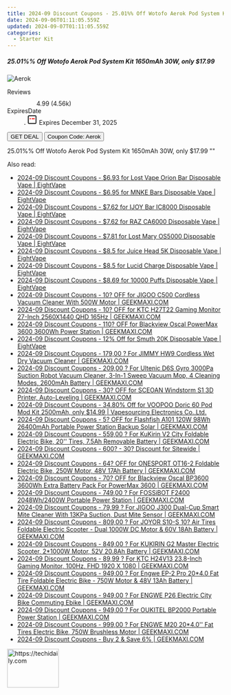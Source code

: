 ```yaml
---
title: 2024-09 Discount Coupons - 25.01%% Off Wotofo Aerok Pod System Kit 1650mAh 30W, only $17.99 | Vapesourcing Electronics Co.,Ltd.
date: 2024-09-06T01:11:05.559Z
updated: 2024-09-07T01:11:05.559Z
categories:
  - Starter Kit
---
```



<div class="max-w-4xl mx-auto grid grid-cols-1 lg:max-w-5xl lg:gap-x-20 lg:grid-cols-2">
  <div class="relative p-3 col-start-1 row-start-1 flex flex-col-reverse rounded-lg bg-gradient-to-t from-black/75 via-black/0 sm:bg-none sm:row-start-2 sm:p-0 lg:row-start-1">
    <h5 class="mt-1 text-lg font-semibold text-white sm:text-slate-900 md:text-2xl dark:sm:text-white">25.01%% Off Wotofo Aerok Pod System Kit 1650mAh 30W, only $17.99</h5>
  </div>
  
  <div class="col-start-1 col-end-3 row-start-1 grid gap-4 sm:mb-6 sm:grid-cols-4 lg:col-start-2 lg:row-span-6 lg:row-end-6 lg:mb-0 lg:gap-6">
      <img src="&quot;https://static.shareasale.com/image/90958/deal/WotofoAerokPodSystemKit1650mAh30W.png&quot;" onClick="javascript:window.open(decodeURIComponent('%22https%3A%2F%2Fwww.shareasale.com%2Fu.cfm%3Fd%3D1123003%26m%3D90958%26u%3D4338022%22'), '_blank');void(0);" alt="Aerok" class="h-60 w-full rounded-lg object-cover sm:col-span-2 sm:h-52 lg:col-span-full" loading="lazy" />
    
  </div>
  <dl class="row-start-2 mt-4 flex items-center text-xs font-medium sm:row-start-3 sm:mt-1 md:mt-2.5 lg:row-start-2">
    <dt class="sr-only">Reviews</dt>
    <dd class="flex items-center text-indigo-600 dark:text-indigo-400">
      <svg width="24" height="24" fill="none" aria-hidden="true" class="mr-1 stroke-current dark:stroke-indigo-500">
        <path d="m12 5 2 5h5l-4 4 2.103 5L12 16l-5.103 3L9 14l-4-4h5l2-5Z" stroke-width="2" stroke-linecap="round" stroke-linejoin="round" />
      </svg>
      <span>4.99 <span class="font-normal text-slate-400">(4.56k)</span></span>
    </dd>
    <dt class="sr-only">ExpiresDate</dt>
    <dd class="flex items-center">
      <svg width="2" height="2" aria-hidden="true" fill="currentColor" class="mx-3 text-slate-300">
        <circle cx="1" cy="1" r="1" />
      </svg>
      <svg width="24" height="24" viewBox="0 0 24 24" fill="none" stroke="currentColor" stroke-width="2">
        <rect x="3" y="3" width="18" height="18" rx="2" fill="#fff" />
        <path d="M6 10L18 10" stroke="red" stroke-width="2" fill="none" />
        <path d="M10 6L10 18" stroke="#fff" stroke-width="2" fill="none" />
      </svg>
      Expires December 31, 2025    </dd>
  </dl>
  <div class="col-start-1 row-start-3 mt-4 self-center sm:col-start-2 sm:row-span-2 sm:row-start-2 sm:mt-0 lg:col-start-1 lg:row-start-3 lg:row-end-4 lg:mt-6">
    <button type="button" onClick="javascript:window.open(decodeURIComponent('%22https%3A%2F%2Fwww.shareasale.com%2Fu.cfm%3Fd%3D1123003%26m%3D90958%26u%3D4338022%22'), '_blank');void(0);" class="rounded-lg bg-red-600 px-3 py-2 text-sm font-medium leading-6 text-white">GET DEAL</button>
    <button type="button" onClick="javascript:window.open(decodeURIComponent('%22https%3A%2F%2Fwww.shareasale.com%2Fu.cfm%3Fd%3D1123003%26m%3D90958%26u%3D4338022%22'), '_blank');void(0);" class="border-dashed border-2 border-indigo-600 bg-green-100 text-sm leading-6 font-medium py-2 px-3 rounded-lg">Coupon Code: Aerok</button>
  </div>
  <p class="col-start-1 mt-4 text-sm leading-6 sm:col-span-2 lg:col-span-1 lg:row-start-4 lg:mt-6 dark:text-slate-400">
    25.01%% Off Wotofo Aerok Pod System Kit 1650mAh 30W, only $17.99 
""  </p>
</div>
<span class="atpl-alsoreadstyle">Also read:</span>
<div><ul>
<li><a href="https://coupons.techidaily.com/coupon-1231533-share-59344-sale/"><u>2024-09 Discount Coupons - $6.93 for Lost Vape Orion Bar Disposable Vape | EightVape</u></a></li>
<li><a href="https://coupons.techidaily.com/coupon-1231542-share-59344-sale/"><u>2024-09 Discount Coupons - $6.95 for MNKE Bars Disposable Vape | EightVape</u></a></li>
<li><a href="https://coupons.techidaily.com/coupon-1231541-share-59344-sale/"><u>2024-09 Discount Coupons - $7.62 for IJOY Bar IC8000 Disposable Vape | EightVape</u></a></li>
<li><a href="https://coupons.techidaily.com/coupon-1231539-share-59344-sale/"><u>2024-09 Discount Coupons - $7.62 for RAZ CA6000 Disposable Vape | EightVape</u></a></li>
<li><a href="https://coupons.techidaily.com/coupon-1231530-share-59344-sale/"><u>2024-09 Discount Coupons - $7.81 for Lost Mary OS5000 Disposable Vape | EightVape</u></a></li>
<li><a href="https://coupons.techidaily.com/coupon-1231526-share-59344-sale/"><u>2024-09 Discount Coupons - $8.5 for Juice Head 5K Disposable Vape | EightVape</u></a></li>
<li><a href="https://coupons.techidaily.com/coupon-1231538-share-59344-sale/"><u>2024-09 Discount Coupons - $8.5 for Lucid Charge Disposable Vape | EightVape</u></a></li>
<li><a href="https://coupons.techidaily.com/coupon-1231522-share-59344-sale/"><u>2024-09 Discount Coupons - $8.69 for 10000 Puffs Disposable Vape | EightVape</u></a></li>
<li><a href="https://coupons.techidaily.com/coupon-1113425-share-77450-sale/"><u>2024-09 Discount Coupons - 10? OFF for JIGOO C500 Cordless Vacuum Cleaner With 500W Motor | GEEKMAXI.COM</u></a></li>
<li><a href="https://coupons.techidaily.com/coupon-1054138-share-77450-sale/"><u>2024-09 Discount Coupons - 10? OFF for KTC H27T22 Gaming Monitor 27-Inch 2560X1440 QHD 165Hz | GEEKMAXI.COM</u></a></li>
<li><a href="https://coupons.techidaily.com/coupon-1113461-share-77450-sale/"><u>2024-09 Discount Coupons - 110? OFF for Blackview Oscal PowerMax 3600 3600Wh Power Station | GEEKMAXI.COM</u></a></li>
<li><a href="https://coupons.techidaily.com/coupon-1231521-share-59344-sale/"><u>2024-09 Discount Coupons - 12% Off for Smuth 20K Disposable Vape | EightVape</u></a></li>
<li><a href="https://coupons.techidaily.com/coupon-1108701-share-77450-sale/"><u>2024-09 Discount Coupons - 179,00 ? For JIMMY HW9 Cordless Wet Dry Vacuum Cleaner | GEEKMAXI.COM</u></a></li>
<li><a href="https://coupons.techidaily.com/coupon-1090396-share-77450-sale/"><u>2024-09 Discount Coupons - 209,00 ? For Ultenic D6S Gyro 3000Pa Suction Robot Vacuum Cleaner, 3-In-1 Sweep Vacuum Mop, 4 Cleaning Modes, 2600mAh Battery | GEEKMAXI.COM</u></a></li>
<li><a href="https://coupons.techidaily.com/coupon-1110625-share-77450-sale/"><u>2024-09 Discount Coupons - 30? OFF for SCEOAN Windstorm S1 3D Printer, Auto-Leveling | GEEKMAXI.COM</u></a></li>
<li><a href="https://coupons.techidaily.com/coupon-845549-share-90958-sale/"><u>2024-09 Discount Coupons - 34.80% Off for VOOPOO Doric 60 Pod Mod Kit 2500mAh, only $14.99 | Vapesourcing Electronics Co.,Ltd.</u></a></li>
<li><a href="https://coupons.techidaily.com/coupon-1112809-share-77450-sale/"><u>2024-09 Discount Coupons - 5? OFF for Flashfish A101 120W 98Wh 26400mAh Portable Power Station Backup Solar | GEEKMAXI.COM</u></a></li>
<li><a href="https://coupons.techidaily.com/coupon-1054139-share-77450-sale/"><u>2024-09 Discount Coupons - 559,00 ? For KuKirin V2 City Foldable Electric Bike, 20'' Tires, 7.5Ah Removable Battery | GEEKMAXI.COM</u></a></li>
<li><a href="https://coupons.techidaily.com/coupon-651969-share-77450-sale/"><u>2024-09 Discount Coupons - 600? - 30? Discount for Sitewide | GEEKMAXI.COM</u></a></li>
<li><a href="https://coupons.techidaily.com/coupon-1111078-share-77450-sale/"><u>2024-09 Discount Coupons - 64? OFF for ONESPORT OT16-2 Foldable Electric Bike, 250W Motor, 48V 17Ah Battery | GEEKMAXI.COM</u></a></li>
<li><a href="https://coupons.techidaily.com/coupon-1113462-share-77450-sale/"><u>2024-09 Discount Coupons - 70? OFF for Blackview Oscal BP3600 3600Wh Extra Battery Pack For PowerMax 3600 | GEEKMAXI.COM</u></a></li>
<li><a href="https://coupons.techidaily.com/coupon-1005307-share-77450-sale/"><u>2024-09 Discount Coupons - 749,00 ? For FOSSiBOT F2400 2048Wh/2400W Portable Power Station | GEEKMAXI.COM</u></a></li>
<li><a href="https://coupons.techidaily.com/coupon-1080574-share-77450-sale/"><u>2024-09 Discount Coupons - 79,99 ? For JIGOO J300 Dual-Cup Smart Mite Cleaner With 13KPa Suction, Dust Mite Sensor | GEEKMAXI.COM</u></a></li>
<li><a href="https://coupons.techidaily.com/coupon-1020430-share-77450-sale/"><u>2024-09 Discount Coupons - 809,00 ? For JOYOR S10-S 10? Air Tires Foldable Electric Scooter - Dual 1000W DC Motor & 60V 18Ah Battery | GEEKMAXI.COM</u></a></li>
<li><a href="https://coupons.techidaily.com/coupon-1092795-share-77450-sale/"><u>2024-09 Discount Coupons - 849,00 ? For KUKIRIN G2 Master Electric Scooter, 2*1000W Motor, 52V 20.8Ah Battery | GEEKMAXI.COM</u></a></li>
<li><a href="https://coupons.techidaily.com/coupon-1077299-share-77450-sale/"><u>2024-09 Discount Coupons - 89,99 ? For KTC H24V13 23.8-Inch Gaming Monitor, 100Hz, FHD 1920 X 1080 | GEEKMAXI.COM</u></a></li>
<li><a href="https://coupons.techidaily.com/coupon-1093569-share-77450-sale/"><u>2024-09 Discount Coupons - 949,00 ? For Engwe EP-2 Pro 20*4.0 Fat Tire Foldable Electric Bike - 750W Motor & 48V 13Ah Battery | GEEKMAXI.COM</u></a></li>
<li><a href="https://coupons.techidaily.com/coupon-1093607-share-77450-sale/"><u>2024-09 Discount Coupons - 949,00 ? For ENGWE P26 Electric City Bike Commuting Ebike | GEEKMAXI.COM</u></a></li>
<li><a href="https://coupons.techidaily.com/coupon-1056087-share-77450-sale/"><u>2024-09 Discount Coupons - 949,00 ? For OUKITEL BP2000 Portable Power Station | GEEKMAXI.COM</u></a></li>
<li><a href="https://coupons.techidaily.com/coupon-1093814-share-77450-sale/"><u>2024-09 Discount Coupons - 999,00 ? For ENGWE M20 20*4.0'' Fat Tires Electric Bike, 750W Brushless Motor | GEEKMAXI.COM</u></a></li>
<li><a href="https://coupons.techidaily.com/coupon-1109154-share-77450-sale/"><u>2024-09 Discount Coupons - Buy 2 & Save 6% | GEEKMAXI.COM</u></a></li>
</ul></div>

<ins class="adsbygoogle"
      style="display:block"
      data-ad-client="ca-pub-7571918770474297"
      data-ad-slot="8358498916"
      data-ad-format="auto"
      data-full-width-responsive="true"></ins>
<!-- affiliate ads begin -->
<a href="https://aligracehair.sjv.io/c/5597632/2135363/19272" target="_top" id="2135363">
  <img src="//a.impactradius-go.com/display-ad/19272-2135363" border="0" alt="https://techidaily.com" width="120" height="90"/>
</a>
<img height="0" width="0" src="https://aligracehair.sjv.io/i/5597632/2135363/19272" style="position:absolute;visibility:hidden;" border="0" />
<!-- affiliate ads end -->